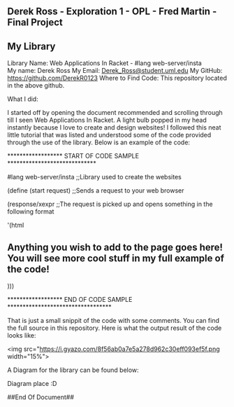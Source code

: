 ## Derek Ross - Exploration 1 - OPL - Fred Martin -  Final Project

## My Library ###
Library Name: Web Applications In Racket  -  #lang web-server/insta   <br>
My name: Derek Ross 
My Email: Derek_Ross@student.uml.edu
My GitHub: https://github.com/DerekR0123
Where to Find Code: This repository located in the above github.

What I did:

I started off by opening the document recommended and scrolling through till I seen Web Applications In Racket. A light bulb popped
in my head instantly because I love to create and design websites! I followed this neat little tutorial that was listed and understood some of the code provided through the use of the library. Below is an example of the code:

****************** START OF CODE SAMPLE *****************************

#lang web-server/insta
;;Library used to create the websites

(define (start request)
  ;;Sends a request to your web browser
  
  (response/xexpr
   ;;The request is picked up and opens something in the following format
   
   '(html
   
   ## Anything you wish to add to the page goes here! You will see more cool stuff in my full example of the code! ##
   )))
   
   
   ****************** END OF CODE SAMPLE **********************************
   
   
   That is just a small snippit of the code with some comments. You can find the full source in this repository. Here is what
   the output result of the code looks like:
   
   
   <img src="https://i.gyazo.com/8f56ab0a7e5a278d962c30eff093ef5f.png width="15%"></img>
   
   A Diagram for the library can be found below:
   
   Diagram place :D
   
   
   
   ##End Of Document##
   
   
   
   
